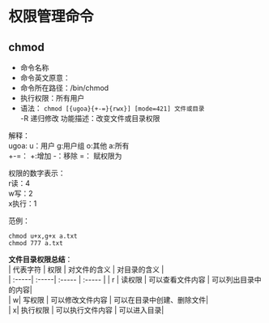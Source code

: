 # 权限管理命令  

## chmod  
- 命令名称  
- 命令英文原意：  
- 命令所在路径：/bin/chmod
- 执行权限：所有用户
- 语法： `chmod [{ugoa}{+-=}{rwx}] [mode=421] 文件或目录`  
  -R 递归修改
功能描述：改变文件或目录权限  

解释：  
ugoa: u：用户 g:用户组 o:其他 a:所有   
+-=： +:增加 -：移除 =： 赋权限为  

权限的数字表示：  
r读：4  
w写：2  
x执行：1  

范例：  
    
    chmod u+x,g+x a.txt  
    chmod 777 a.txt  

__文件目录权限总结__：  
| 代表字符 | 权限 | 对文件的含义 |  对目录的含义  |  
| :-----| :-----| :----- |  :----- |
| r | 读权限 | 可以查看文件内容 |  可以列出目录中的内容|  
| w| 写权限 | 可以修改文件内容 |   可以在目录中创建、删除文件|  
| x| 执行权限 | 可以执行文件内容 |  可以进入目录|  